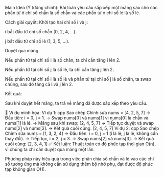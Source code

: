  Main Idea (Ý tưởng chính):
Bài toán yêu cầu sắp xếp một mảng sao cho các phần tử ở chỉ số chẵn là số chẵn và các phần tử ở chỉ số lẻ là số lẻ.

Cách giải quyết:
Khởi tạo hai chỉ số i và j:

i bắt đầu từ chỉ số chẵn (0, 2, 4, ...).

j bắt đầu từ chỉ số lẻ (1, 3, 5, ...).

Duyệt qua mảng:

Nếu phần tử tại chỉ số i là số chẵn, ta chỉ cần tăng i lên 2.

Nếu phần tử tại chỉ số j là số lẻ, ta chỉ cần tăng j lên 2.

Nếu phần tử tại chỉ số i là số lẻ và phần tử tại chỉ số j là số chẵn, ta swap chúng, sau đó tăng cả i và j lên 2.

Kết quả:

Sau khi duyệt hết mảng, ta trả về mảng đã được sắp xếp theo yêu cầu.

🧾 Ví dụ minh họa:
Ví dụ 1:
cpp
Sao chép
Chỉnh sửa
nums = [4, 2, 5, 7]
→ Đầu tiên: i = 0, j = 1.
→ Swap nums[0] và nums[1] vì nums[0] là chẵn và nums[1] là lẻ.
→ Mảng sau khi swap: [2, 4, 5, 7]
→ Tiếp tục duyệt và swap nums[2] và nums[3].
→ Kết quả cuối cùng: [2, 4, 5, 7]
Ví dụ 2:
cpp
Sao chép
Chỉnh sửa
nums = [1, 3, 2, 4]
→ Đầu tiên: i = 0, j = 1 (i là lẻ, j là lẻ, không cần thay đổi).
→ Tiếp tục, i = 2, j = 3.
→ Swap nums[2] và nums[3].
→ Kết quả cuối cùng: [2, 3, 4, 1]
✅ Kết luận:
Thuật toán có độ phức tạp thời gian O(n), vì chúng ta chỉ cần duyệt qua mảng một lần.

Phương pháp này hiệu quả trong việc phân chia số chẵn và lẻ vào các chỉ số tương ứng mà không cần sử dụng thêm bộ nhớ phụ, đạt được độ phức tạp không gian O(1).
